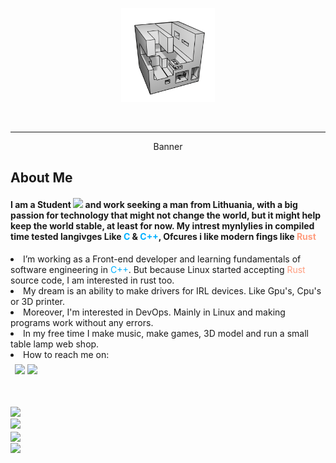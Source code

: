 <div id="header" align="center">
  <p align="center"><img src="./ONE.png" width="150"/></p>
  <p align="center">

  <p align="center">
    <img src="https://img.shields.io/github/stars/JustPause?style=flat&color=blue" alt="" width="46"/>
    <img src="https://komarev.com/ghpvc/?username=justpause&style=flat&color=blue" alt="" width="85"/>
  </p>
</div>

---

<div id="Banner" align="center">
  <p width="600" height="300">Banner</p>
</div>

<div>
  <h2>About Me</h2>
  <h4 style="">
    I am a Student <img src="https://media.giphy.com/media/dxn6fRlTIShoeBr69N/giphy.gif" width="15"> and work seeking a man from Lithuania, with a big passion for technology that might not change the world, but it might help keep the world stable, at least for now. My intrest mynlylies in compiled time tested langivges Like <c style="color: #00b0ff">C</c> & <c style="color: #00b0ff">C++</c>, Ofcures i like modern fings like <rust style="color: #ff9e80">Rust</rust>
  </h4>

<lu>
  <li> I’m working as a Front-end developer and learning fundamentals of software engineering in <c style="color: #00b0ff">C++</c>. But because Linux started accepting <rust style="color: #ff9e80">Rust</rust> source code, I am interested in rust too.
  <li> My dream is an ability to make drivers for IRL devices. Like Gpu's, Cpu's or 3D printer.
  <li> Moreover, I'm interested in DevOps. Mainly in Linux and making programs work without any errors.<li> In my free time I make music, make games, 3D model and run a small table lamp web shop.
  <li> How to reach me on:
</lu>
</div>

<div style=" padding: 0.5em;">
  <img src=https://img.shields.io/badge/linkedin-Find%20me-0077B5?style=flat/>
  <img src=https://img.shields.io/badge/My%20email-%20IamJustStan%40hotmail.com-orange?style=flat>
</div>

<div style="padding-top: 2em;  display: grid;">

<picture>
  <source 
    srcset="https://github-readme-stats.vercel.app/api?username=justpause&show_icons=true&theme=slateorange&include_all_commits=true"
    media="(prefers-color-scheme: dark), (prefers-color-scheme: no-preference)"
  />

  <source
    srcset="https://github-readme-stats.vercel.app/api?username=justpause&show_icons=true&include_all_commits"
    media="(prefers-color-scheme: light)"
  />

  <img src="https://github-readme-stats.vercel.app/api?username=justpause&show_icons=true" />
</picture>

<picture>
  <source 
    srcset="https://github-readme-stats.vercel.app/api/top-langs/?username=justpause&include_all_commits&langs_count=8&theme=slateorange"
    media="(prefers-color-scheme: dark), (prefers-color-scheme: no-preference)"
  />
  
  <img src="https://github-readme-stats.vercel.app/api?username=justpause&show_icons=true" />
</picture>

<a href="https://github.com/anuraghazra/github-readme-stats">
  <img align="center" src="https://github-readme-stats.vercel.app/api/pin/?username=justpause&repo=My-Webside&theme=slateorange" />
</a>

<a href="https://github.com/anuraghazra/convoychat">
  <img align="center" src="https://github-readme-stats.vercel.app/api/pin/?username=justpause&repo=TickTackTo&theme=slateorange" />
</a>
</div>